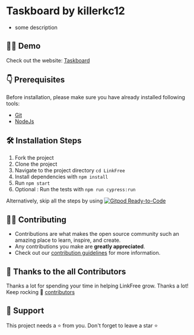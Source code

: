 # Taskboard by killerkc12

- some description

## 👨‍💻 Demo

Check out the website: [Taskboard](https://taskboard-9f2i13rwu-killerkc12.vercel.app/)

## 👇 Prerequisites

Before installation, please make sure you have already installed following tools:

- [Git](https://git-scm.com/downloads)
- [NodeJs](https://nodejs.org/en/download/)

## 🛠️ Installation Steps

1. Fork the project
2. Clone the project
3. Navigate to the project directory `cd LinkFree`
4. Install dependencies with `npm install`
5. Run `npm start`
6. Optional : Run the tests with `npm run cypress:run`

Alternatively, skip all the steps by using [![Gitpod Ready-to-Code](https://img.shields.io/badge/Gitpod-Ready--to--Code-blue?logo=gitpod)](https://gitpod.io/#https://github.com/EddieHubCommunity/LinkFree/)

## 👨‍💻 Contributing

- Contributions are what makes the open source community such an amazing place to learn, inspire, and create.
- Any contributions you make are **greatly appreciated**.
- Check out our [contribution guidelines](https://github.com/killerkc12/Taskboard/blob/master/Contributing.md) for more information.

## 💪 Thanks to the all Contributors

Thanks a lot for spending your time in helping LinkFree grow. Thanks a lot! Keep rocking 🍻
[contributors](https://github.com/killerkc12/Taskboard/graphs/contributors)

## 🙏 Support

This project needs a ⭐️ from you. Don't forget to leave a star ⭐️

